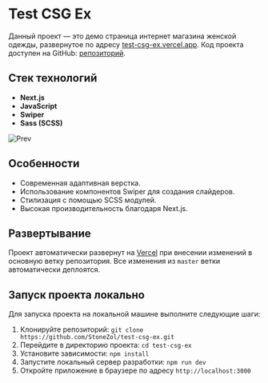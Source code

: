

# Test CSG Ex

Данный проект — это демо страница интернет магазина женской одежды, развернутое по адресу [test-csg-ex.vercel.app](https://test-csg-ex.vercel.app/). Код проекта доступен на GitHub: [репозиторий](https://github.com/StoneZol/test-csg-ex).

## Стек технологий

- **Next.js**
- **JavaScript**
- **Swiper**
- **Sass (SCSS)**

 ![Prev](https://i.ibb.co/nGcRNBg/13rsgfeggg.webp)

## Особенности

- Современная адаптивная верстка.
- Использование компонентов Swiper для создания слайдеров.
- Стилизация с помощью SCSS модулей.
- Высокая производительность благодаря Next.js.

## Развертывание

Проект автоматически развернут на [Vercel](https://vercel.com/) при внесении изменений в основную ветку репозитория. Все изменения из `master` ветки автоматически деплоятся.

## Запуск проекта локально

Для запуска проекта на локальной машине выполните следующие шаги:

1. Клонируйте репозиторий:
```git clone https://github.com/StoneZol/test-csg-ex.git```
2. Перейдите в директорию проекта:
```cd test-csg-ex```
3. Установите зависимости:
```npm install```
4. Запустите локальный сервер разработки:
```npm run dev```
5. Откройте приложение в браузере по адресу ```http://localhost:3000```

